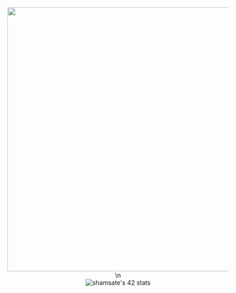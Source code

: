 
<div align="center">
<img src="https://rishavanand.github.io/static/images/greetings.gif" align="center" height="" width="600" />\n
<br/<a href="https://github.com/oakoudad/badge42"><img src="https://badge.mediaplus.ma/greenbinary/shamsate" alt="shamsate's 42 stats" /></a>
</div>  
  


